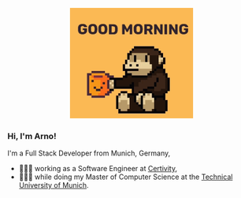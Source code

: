 
<p align="center"><img src="https://raw.githubusercontent.com/ArnoClaude/ArnoClaude/refs/heads/main/monke.gif" width="250"/></p>

<h3>Hi, I'm Arno!</h1>

I'm a Full Stack Developer from Munich, Germany,
- 👨🏽‍💻 working as a Software Engineer at <a href="https://www.certivity.io/">Certivity</a>,
- 🧑🏾‍🎓 while doing my Master of Computer Science at the <a href="https://www.tum.de/studium/studienangebot/detail/informatik-master-of-science-msc" target="_blank">Technical University of Munich</a>.
